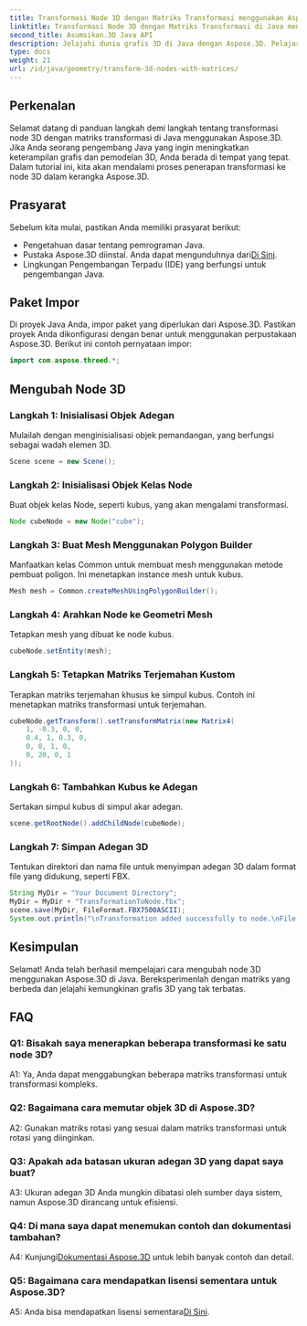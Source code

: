 ```yaml
---
title: Transformasi Node 3D dengan Matriks Transformasi menggunakan Aspose.3D
linktitle: Transformasi Node 3D dengan Matriks Transformasi di Java menggunakan Aspose.3D
second_title: Asumsikan.3D Java API
description: Jelajahi dunia grafis 3D di Java dengan Aspose.3D. Pelajari cara mengubah node dengan mudah menggunakan matriks transformasi.
type: docs
weight: 21
url: /id/java/geometry/transform-3d-nodes-with-matrices/
---
```

## Perkenalan

Selamat datang di panduan langkah demi langkah tentang transformasi node 3D dengan matriks transformasi di Java menggunakan Aspose.3D. Jika Anda seorang pengembang Java yang ingin meningkatkan keterampilan grafis dan pemodelan 3D, Anda berada di tempat yang tepat. Dalam tutorial ini, kita akan mendalami proses penerapan transformasi ke node 3D dalam kerangka Aspose.3D.

## Prasyarat

Sebelum kita mulai, pastikan Anda memiliki prasyarat berikut:

- Pengetahuan dasar tentang pemrograman Java.
-  Pustaka Aspose.3D diinstal. Anda dapat mengunduhnya dari[Di Sini](https://releases.aspose.com/3d/java/).
- Lingkungan Pengembangan Terpadu (IDE) yang berfungsi untuk pengembangan Java.

## Paket Impor

Di proyek Java Anda, impor paket yang diperlukan dari Aspose.3D. Pastikan proyek Anda dikonfigurasi dengan benar untuk menggunakan perpustakaan Aspose.3D. Berikut ini contoh pernyataan impor:

```java
import com.aspose.threed.*;

```

## Mengubah Node 3D

### Langkah 1: Inisialisasi Objek Adegan

Mulailah dengan menginisialisasi objek pemandangan, yang berfungsi sebagai wadah elemen 3D.

```java
Scene scene = new Scene();
```

### Langkah 2: Inisialisasi Objek Kelas Node

Buat objek kelas Node, seperti kubus, yang akan mengalami transformasi.

```java
Node cubeNode = new Node("cube");
```

### Langkah 3: Buat Mesh Menggunakan Polygon Builder

Manfaatkan kelas Common untuk membuat mesh menggunakan metode pembuat poligon. Ini menetapkan instance mesh untuk kubus.

```java
Mesh mesh = Common.createMeshUsingPolygonBuilder();
```

### Langkah 4: Arahkan Node ke Geometri Mesh

Tetapkan mesh yang dibuat ke node kubus.

```java
cubeNode.setEntity(mesh);
```

### Langkah 5: Tetapkan Matriks Terjemahan Kustom

Terapkan matriks terjemahan khusus ke simpul kubus. Contoh ini menetapkan matriks transformasi untuk terjemahan.

```java
cubeNode.getTransform().setTransformMatrix(new Matrix4(
    1, -0.3, 0, 0,
    0.4, 1, 0.3, 0,
    0, 0, 1, 0,
    0, 20, 0, 1
));
```

### Langkah 6: Tambahkan Kubus ke Adegan

Sertakan simpul kubus di simpul akar adegan.

```java
scene.getRootNode().addChildNode(cubeNode);
```

### Langkah 7: Simpan Adegan 3D

Tentukan direktori dan nama file untuk menyimpan adegan 3D dalam format file yang didukung, seperti FBX.

```java
String MyDir = "Your Document Directory";
MyDir = MyDir + "TransformationToNode.fbx";
scene.save(MyDir, FileFormat.FBX7500ASCII);
System.out.println("\nTransformation added successfully to node.\nFile saved at " + MyDir);
```

## Kesimpulan

Selamat! Anda telah berhasil mempelajari cara mengubah node 3D menggunakan Aspose.3D di Java. Bereksperimenlah dengan matriks yang berbeda dan jelajahi kemungkinan grafis 3D yang tak terbatas.

## FAQ

### Q1: Bisakah saya menerapkan beberapa transformasi ke satu node 3D?

A1: Ya, Anda dapat menggabungkan beberapa matriks transformasi untuk transformasi kompleks.

### Q2: Bagaimana cara memutar objek 3D di Aspose.3D?

A2: Gunakan matriks rotasi yang sesuai dalam matriks transformasi untuk rotasi yang diinginkan.

### Q3: Apakah ada batasan ukuran adegan 3D yang dapat saya buat?

A3: Ukuran adegan 3D Anda mungkin dibatasi oleh sumber daya sistem, namun Aspose.3D dirancang untuk efisiensi.

### Q4: Di mana saya dapat menemukan contoh dan dokumentasi tambahan?

 A4: Kunjungi[Dokumentasi Aspose.3D](https://reference.aspose.com/3d/java/) untuk lebih banyak contoh dan detail.

### Q5: Bagaimana cara mendapatkan lisensi sementara untuk Aspose.3D?

 A5: Anda bisa mendapatkan lisensi sementara[Di Sini](https://purchase.aspose.com/temporary-license/).